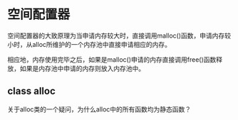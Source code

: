 # 空间配置器

空间配置器的大致原理为当申请内存较大时，直接调用malloc()函数，申请内存较小时，从alloc所维护的一个内存池中直接申请相应的内存。

相应地，内存使用完毕之后，如果是malloc()申请的内存直接调用free()函数释放，如果是内存池中申请的内存则放入内存池中。

## class alloc
关于alloc类的一个疑问，为什么alloc中的所有函数均为静态函数？
